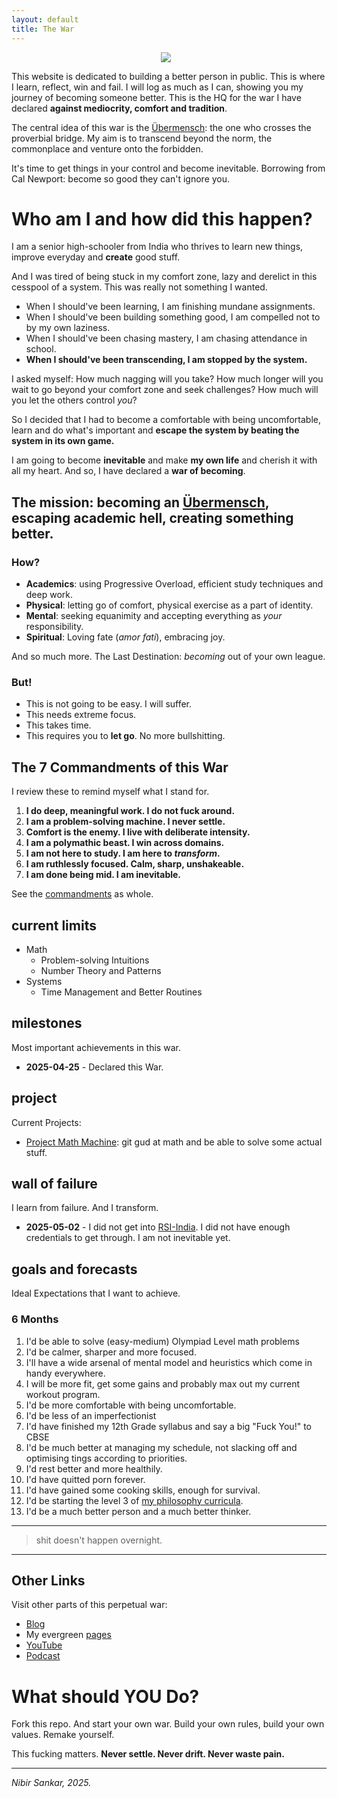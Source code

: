 ```yaml
---
layout: default
title: The War
---
```

<p align="center">
  <img src="https://github.com/moiSentineL/war-hq/blob/main/assets/war.png?raw=true" style="margin-right: 10px; vertical-align: middle">
</p>

This website is dedicated to building a better person in public. This is where I learn, reflect, win and fail. I will log as much as I can, showing you my journey of becoming someone better. This is the HQ for the war I have declared **against mediocrity, comfort and tradition**.

The central idea of this war is the [Übermensch](https://www.youtube.com/watch?v=EdNpNGqi0Ks): the one who crosses the proverbial bridge. My aim is to transcend beyond the norm, the commonplace and venture onto the forbidden. 

It's time to get things in your control and become inevitable. Borrowing from Cal Newport: become so good they can't ignore you.
# Who am I and how did this happen?
I am a senior high-schooler from India who thrives to learn new things, improve everyday and **create** good stuff. 

And I was tired of being stuck in my comfort zone, lazy and derelict in this cesspool of a system. This was really not something I wanted.

- When I should've been learning, I am finishing mundane assignments.
- When I should've been building something good, I am compelled not to by my own laziness.
- When I should've been chasing mastery, I am chasing attendance in school.
- **When I should've been transcending, I am stopped by the system.**

I asked myself: How much nagging will you take? How much longer will you wait to go beyond your comfort zone and seek challenges? How much will you let the others control *you*? 

So I decided that I had to become a comfortable with being uncomfortable, learn and do what's important and **escape the system by beating the system in its own game.**

I am going to become **inevitable** and make **my own life** and cherish it with all my heart. And so, I have declared a **war of becoming**. 
## The mission: becoming an [Übermensch](https://www.youtube.com/watch?v=EdNpNGqi0Ks), escaping academic hell, creating something better.

### How?
- **Academics**: using Progressive Overload, efficient study techniques and deep work.
- **Physical**: letting go of comfort, physical exercise as a part of identity.
- **Mental**: seeking equanimity and accepting everything as *your* responsibility.
- **Spiritual**: Loving fate (*amor fati*), embracing joy.

And so much more. The Last Destination: *becoming* out of your own league.
### But!
- This is not going to be easy. I will suffer.
- This needs extreme focus.
- This takes time.
- This requires you to **let go**. No more bullshitting.

## The 7 Commandments of this War 
I review these to remind myself what I stand for.

1. **I do deep, meaningful work. I do not fuck around.**  
2. **I am a problem-solving machine. I never settle.**  
3. **Comfort is the enemy. I live with deliberate intensity.**  
4. **I am a polymathic beast. I win across domains.**  
5. **I am not here to study. I am here to _transform_.**  
6. **I am ruthlessly focused. Calm, sharp, unshakeable.**  
7. **I am done being mid. I am inevitable.** 

See the [commandments](/war-of-becoming/commandments/) as whole.
## current limits
- Math
	- Problem-solving Intuitions
	- Number Theory and Patterns
- Systems
	- Time Management and Better Routines

## milestones
Most important achievements in this war.
- **2025-04-25** - Declared this War.

## project
Current Projects:
- [Project Math Machine](https://github.com/moiSentineL/war-of-becoming/blob/main/projects/project-math-machine.md): git gud at math and be able to solve some actual stuff.

## wall of failure
I learn from failure. And I transform.
- **2025-05-02** - I did not get into [RSI-India](https://www.cee.org/RSI_India). I did not have enough credentials to get through. I am not inevitable yet. 

## goals and forecasts
Ideal Expectations that I want to achieve.
### 6 Months
1. I'd be able to solve (easy-medium) Olympiad Level math problems
2. I'd be calmer, sharper and more focused.
3. I'll have a wide arsenal of mental model and heuristics which come in handy everywhere.
4. I will be more fit, get some gains and probably max out my current workout program.
5. I'd be more comfortable with being uncomfortable.
6. I'd be less of an imperfectionist
7. I'd have finished my 12th Grade syllabus and say a big "Fuck You!" to CBSE
8. I'd be much better at managing my schedule, not slacking off and optimising tings according to priorities.
9. I'd rest better and more healthily.
10. I'd have quitted porn forever.
11. I'd have gained some cooking skills, enough for survival.
12. I'd be starting the level 3 of [my philosophy curricula](/phil/).
13. I'd be a much better person and a much better thinker.

---
> shit doesn't happen overnight.

---
## Other Links
Visit other parts of this perpetual war:

- [Blog](https://nibirsan.org/blog/)
- My evergreen [pages](https://nibirsan.org/pages/)
- [YouTube](https://www.youtube.com/@nibirsankar)
- [Podcast](https://nibirsan.org/podcast)

# What should YOU Do?
Fork this repo. And start your own war. Build your own rules, build your own values. Remake yourself.

This fucking matters. **Never settle. Never drift. Never waste pain.**

---

*Nibir Sankar, 2025.*

